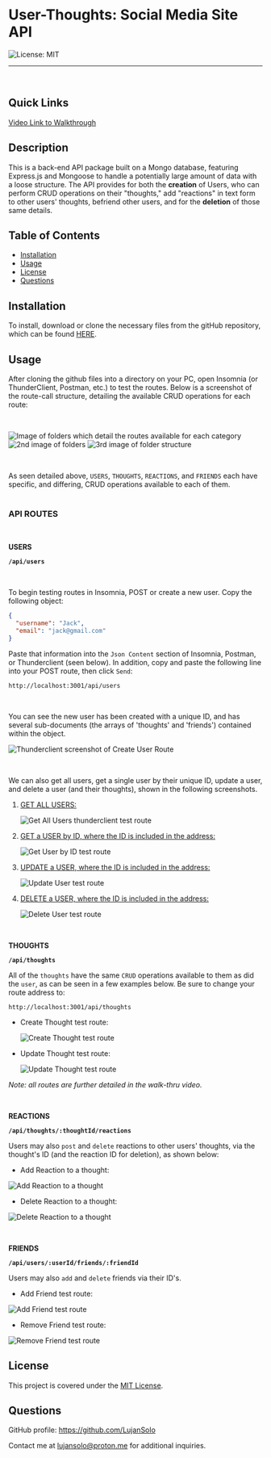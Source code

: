 # User-Thoughts: Social Media Site API

![License: MIT](https://img.shields.io/badge/License-MIT-yellow.svg)
<hr />

<br />

## Quick Links

[Video Link to Walkthrough](https://)



## Description
  
This is a back-end API package built on a Mongo database, featuring Express.js and Mongoose  to handle a potentially large amount of data with a loose structure. The API provides for both the <b>creation</b> of Users, who can perform CRUD operations on their "thoughts," add "reactions" in text form to other users' thoughts, befriend other users, and for the <b>deletion</b> of those same details.


## Table of Contents

- [Installation](#installation)
- [Usage](#usage)
- [License](#license)
- [Questions](#questions)


## Installation

To install, download or clone the necessary files from the gitHub repository, which can be found [HERE](https://github.com/LujanSolo/social-network-api).


## Usage

After cloning the github files into a directory on your PC, open Insomnia (or ThunderClient, Postman, etc.) to test the routes. Below is a screenshot of the route-call structure, detailing the available CRUD operations for each route: 

<br />

![Image of folders which detail the routes available for each category](./assets/images/user-folders.png)  ![2nd image of folders](./assets/images/thoughts-folder.png)  ![3rd image of folder structure](./assets/images/reaction-folder.png) 

<br />

As seen detailed above, `USERS`, `THOUGHTS`, `REACTIONS`, and `FRIENDS` each have specific, and differing, CRUD operations available to each of them.
<br />
<br />

### API ROUTES
<br />

**USERS**

**`/api/users`**

<br />

To begin testing routes in Insomnia, POST or create a new user. Copy the following object:
```json
{
  "username": "Jack",
  "email": "jack@gmail.com"
}
```
Paste that information into the `Json Content` section of Insomnia, Postman, or Thunderclient (seen below). In addition, copy and paste the following line into your POST route, then click `Send`:
```
http://localhost:3001/api/users
```
<br />

You can see the new user has been created with a unique ID, and has several sub-documents (the arrays of 'thoughts' and 'friends') contained within the object.

![Thunderclient screenshot of Create User Route](./assets/images/create-user.png)

<br />

We can also get all users, get a single user by their unique ID, update a user, and delete a user (and their thoughts), shown in the following screenshots.

1. <u>GET ALL USERS:</u>

    ![Get All Users thunderclient test route](/assets/images/find-all-users.png)

2. <u>GET a USER by ID, where the ID is included in the address:</u>

    ![Get User by ID test route](/assets/images/find-user-id.png)

3. <u>UPDATE a USER, where the ID is included in the address:</u>

    ![Update User test route](/assets/images/update-user.png)

4. <u>DELETE a USER, where the ID is included in the address:</u>

    ![Delete User test route](/assets/images/delete-user.png)

<br />

**THOUGHTS**

**`/api/thoughts`**

All of the `thoughts` have the same `CRUD` operations available to them as did the `user`, as can be seen in a few examples below. Be sure to change your route address to:
```
http://localhost:3001/api/thoughts
```

- Create Thought test route:

  ![Create Thought test route](/assets/images/create-thought.png)

- Update Thought test route:

  ![Update Thought test route](/assets/images/update-thought.png)

<i>Note: all routes are further detailed in the walk-thru video.</i>

<br />

**REACTIONS**

**`/api/thoughts/:thoughtId/reactions`**

Users may also `post` and `delete` reactions to other users' thoughts, via the thought's ID (and the reaction ID for deletion), as shown below:

  - Add Reaction to a thought:

  ![Add Reaction to a thought](/assets/images/add-reaction.png)

  - Delete Reaction to a thought:

  ![Delete Reaction to a thought](/assets/images/delete-reaction.png)

<br />

**FRIENDS**

**`/api/users/:userId/friends/:friendId`**

Users may also `add` and `delete` friends via their ID's. 

  - Add Friend test route:

  ![Add Friend test route](/assets/images/add-friend.png)

  - Remove Friend test route:

  ![Remove Friend test route](/assets/images/delete-friend.png)




## License

This project is covered under the [MIT License](https://opensource.org/licenses/MIT).


## Questions

GitHub profile: https://github.com/LujanSolo

Contact me at lujansolo@proton.me for additional inquiries.
